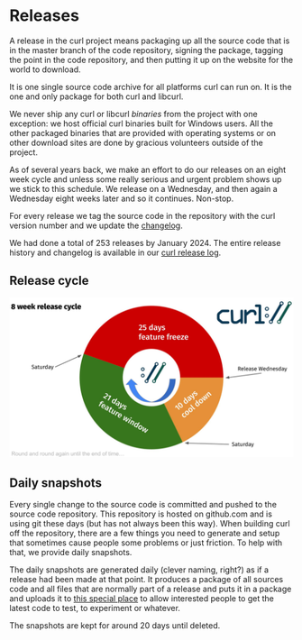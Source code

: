 # Releases

A release in the curl project means packaging up all the source code that is
in the master branch of the code repository, signing the package, tagging the
point in the code repository, and then putting it up on the website for the
world to download.

It is one single source code archive for all platforms curl can run on. It is
the one and only package for both curl and libcurl.

We never ship any curl or libcurl _binaries_ from the project with one
exception: we host official curl binaries built for Windows users. All the
other packaged binaries that are provided with operating systems or on other
download sites are done by gracious volunteers outside of the project.

As of several years back, we make an effort to do our releases on an eight
week cycle and unless some really serious and urgent problem shows up we stick
to this schedule. We release on a Wednesday, and then again a Wednesday eight
weeks later and so it continues. Non-stop.

For every release we tag the source code in the repository with the curl
version number and we update the [changelog](https://curl.se/changes.html).

We had done a total of 253 releases by January 2024. The entire release
history and changelog is available in our [curl release
log](https://curl.se/docs/releases.html).

## Release cycle

![The curl release cycle visualized](release-cycle.png)

## Daily snapshots

Every single change to the source code is committed and pushed to the source
code repository. This repository is hosted on github.com and is using git
these days (but has not always been this way). When building curl off the
repository, there are a few things you need to generate and setup that
sometimes cause people some problems or just friction. To help with that, we
provide daily snapshots.

The daily snapshots are generated daily (clever naming, right?) as if a
release had been made at that point. It produces a package of all sources code
and all files that are normally part of a release and puts it in a package and
uploads it to [this special place](https://curl.se/snapshots/) to allow
interested people to get the latest code to test, to experiment or whatever.

The snapshots are kept for around 20 days until deleted.

